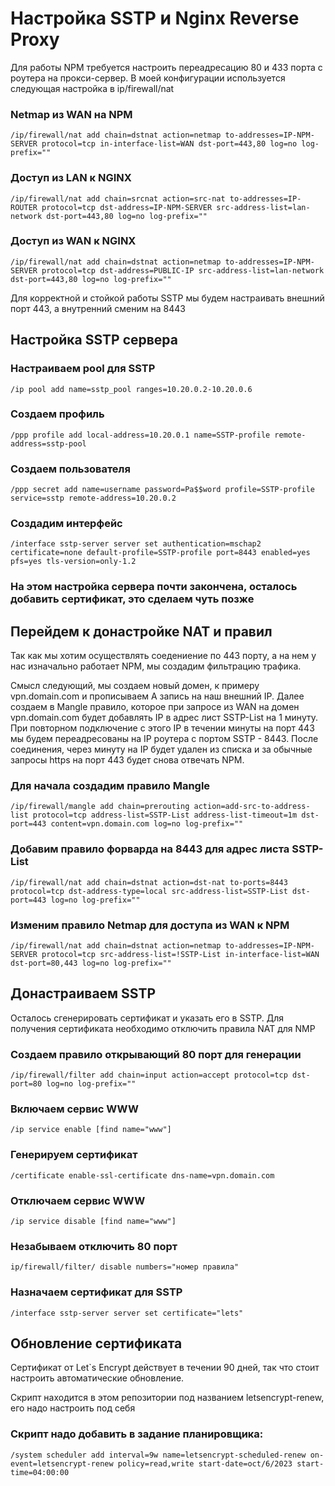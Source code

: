 # Настройка SSTP и Nginx Reverse Proxy
Для работы NPM требуется настроить переадресацию 80 и 433 порта с роутера на прокси-сервер.
В моей конфигурации используется следующая настройка в ip/firewall/nat

### Netmap из WAN на NPM
`/ip/firewall/nat add chain=dstnat action=netmap to-addresses=IP-NPM-SERVER protocol=tcp in-interface-list=WAN dst-port=443,80 log=no log-prefix=""`
### Доступ из LAN к NGINX
`/ip/firewall/nat add chain=srcnat action=src-nat to-addresses=IP-ROUTER protocol=tcp dst-address=IP-NPM-SERVER src-address-list=lan-network dst-port=443,80 log=no log-prefix=""`
### Доступ из WAN к NGINX
`/ip/firewall/nat add chain=dstnat action=netmap to-addresses=IP-NPM-SERVER protocol=tcp dst-address=PUBLIC-IP src-address-list=lan-network dst-port=443,80 log=no log-prefix=""`

Для корректной и стойкой работы SSTP мы будем настраивать внешний порт 443, а внутренний сменим на 8443

## Настройка SSTP сервера

### Настраиваем pool для SSTP
`/ip pool add name=sstp_pool ranges=10.20.0.2-10.20.0.6`
### Создаем профиль
`/ppp profile add local-address=10.20.0.1 name=SSTP-profile remote-address=sstp-pool`
### Создаем пользователя
`/ppp secret add name=username password=Pa$$word profile=SSTP-profile service=sstp remote-address=10.20.0.2`
### Создадим интерфейс
`/interface sstp-server server set authentication=mschap2 certificate=none default-profile=SSTP-profile port=8443 enabled=yes pfs=yes tls-version=only-1.2`
### На этом настройка сервера почти закончена, осталось добавить сертификат, это сделаем чуть позже

## Перейдем к донастройке NAT и правил
Так как мы хотим осуществлять соедениение по 443 порту, а на нем у нас изначально работает NPM, мы создадим фильтрацию трафика.

Смысл следующий, мы создаем новый домен, к примеру vpn.domain.com и прописываем A запись на наш внешний IP.
Далее создаем в Mangle правило, которое при запросе из WAN на домен vpn.domain.com будет добавлять IP в адрес лист SSTP-List на 1 минуту.
При повторном подключение с этого IP в течении минуты на порт 443 мы будем переадресованы на IP роутера с портом SSTP - 8443.
После соединения, через минуту на IP будет удален из списка и за обычные запросы https на порт 443 будет снова отвечать NPM.

### Для начала создадим правило Mangle
`/ip/firewall/mangle add chain=prerouting action=add-src-to-address-list protocol=tcp address-list=SSTP-List address-list-timeout=1m dst-port=443 content=vpn.domain.com log=no log-prefix=""`
### Добавим правило форварда на 8443 для адрес листа SSTP-List
`/ip/firewall/nat add chain=dstnat action=dst-nat to-ports=8443 protocol=tcp dst-address-type=local src-address-list=SSTP-List dst-port=443 log=no log-prefix=""`
### Изменим правило Netmap для доступа из WAN к NPM
`/ip/firewall/nat add chain=dstnat action=netmap to-addresses=IP-NPM-SERVER protocol=tcp src-address-list=!SSTP-List in-interface-list=WAN dst-port=80,443 log=no log-prefix=""`

## Донастраиваем SSTP
Осталось сгенерировать сертификат и указать его в SSTP. Для получения сертификата необходимо отключить правила NAT для NMP
### Создаем правило открывающий 80 порт для генерации
`/ip/firewall/filter add chain=input action=accept protocol=tcp dst-port=80 log=no log-prefix=""`
### Включаем сервис WWW
`/ip service enable [find name="www"]`
### Генерируем сертификат
`/certificate enable-ssl-certificate dns-name=vpn.domain.com`
### Отключаем сервис WWW
`/ip service disable [find name="www"]`
### Незабываем отключить 80 порт
`ip/firewall/filter/ disable numbers="номер правила"`
### Назначаем сертификат для SSTP
`/interface sstp-server server set certificate="lets"`

## Обновление сертификата
Сертификат от Let`s Encrypt действует в течении 90 дней, так что стоит настроить автоматические обновление.

Скрипт находится в этом репозитории под названием letsencrypt-renew, его надо настроить под себя

### Скрипт надо добавить в задание планировщика:
`/system scheduler add interval=9w name=letsencrypt-scheduled-renew on-event=letsencrypt-renew policy=read,write start-date=oct/6/2023 start-time=04:00:00`
